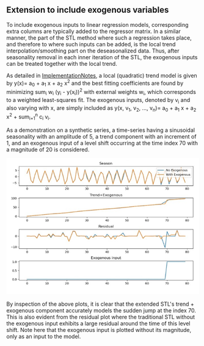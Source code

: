
## Extension to include exogenous variables

To include exogenous inputs to linear regression models, corresponding extra columns are typically added to the regressor matrix. In a similar manner, the part of the STL method where such a regression takes place, and therefore to where such inputs can be added, is the local trend interpolation/smoothing part on
the deseasonalized data. Thus, after seasonality removal in each inner iteration of the STL, the exogenous inputs can be treated together with the local trend.

As detailed in [ImplementationNotes](https://github.com/ServiceNow/stl-decomp-4j/blob/master/stl-decomp-4j/docs/ImplementationNotes.pdf), a local (quadratic) trend model is given by y(x)= a<sub>0</sub> + a<sub>1</sub> x + a<sub>2</sub> x<sup>2</sup> and the best fitting coefficients are found by minimizing sum<sub>i</sub> w<sub>i</sub> (y<sub>i</sub> - y(x<sub>i</sub>))<sup>2</sup> with external weights w<sub>i</sub>, which corresponds to a weighted least-squares fit.
The exogenous inputs, denoted by v<sub>i</sub> and also varying with x, are simply included as y(x, v<sub>1</sub>, v<sub>2</sub>, ..., v<sub>n</sub>)= a<sub>0</sub> + a<sub>1</sub> x + a<sub>2</sub> x<sup>2</sup> + sum<sub>i=1</sub><sup>n</sup> c<sub>i</sub> v<sub>i</sub>.

As a demonstration on a synthetic series, a time-series having a sinusoidal seasonality with an amplitude of 5, a trend component with an increment of 1, and an exogenous input of a level shift occurring at the time index 70 with a magnitude of 20 is considered.

![STL time-series decomposition](exogexample.jpg)

By inspection of the above plots, it is clear that the extended STL's trend + exogenous component accurately models the sudden jump at the index 70. This is also evident from the residual plot where the traditional STL without the exogenous input exhibits a large residual around the time of this level shift. Note here that the exogenous input is plotted without its magnitude, only as an input to the model.

